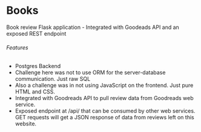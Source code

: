# Books
Book review Flask application - Integrated with Goodeads API and an exposed REST endpoint

###### Features

* Postgres Backend
* Challenge here was not to use ORM for the server-database communication. Just raw SQL
* Also a challenge was in not using JavaScript on the frontend. Just pure HTML and CSS.
* Integrated with Goodreads API to pull review data from Goodreads web service.
* Exposed endpoint at /api/<isbn> that can be consumed by other web services. GET requests will get a JSON response of data from reviews left on this website.





